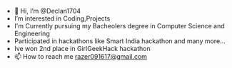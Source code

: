 - 👋 Hi, I’m @Declan1704
- I’m interested in Coding,Projects
- I'm Currently pursuing my Bacheolers degree in Computer Science and Engineering 
- Participated in hackathons like Smart India hackathon and many more...
- Ive won 2nd place in GirlGeekHack hackathon
- 📫 How to reach me razer091617@gmail.com

<!---
Declan1704/Declan1704 is a ✨ special ✨ repository because its `README.md` (this file) appears on your GitHub profile.
You can click the Preview link to take a look at your changes.
--->

